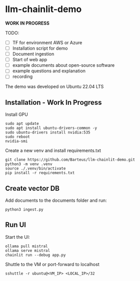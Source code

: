 # llm-chainlit-demo

**WORK IN PROGRESS**

TODO:

- [ ] TF for environment AWS or Azure
- [ ] Installation script for demo
- [ ] Document ingestion
- [ ] Start of web app
- [ ] example documents about open-source software
- [ ] example questions and explanation
- [ ] recording

The demo was developed on Ubuntu 22.04 LTS

## Installation - Work In Progress

Install GPU

```shell
sudo apt update
sudo apt install ubuntu-drivers-common -y
sudo ubuntu-drivers install nvidia:535
sudo reboot
nvidia-smi
```

Create a new venv and install requirements.txt

```shell
git clone https://github.com/Barteus/llm-chainlit-demo.git
python3 -m venv .venv
source ./.venv/bin/activate
pip install -r requirements.txt
```

## Create vector DB

Add documents to the documents folder and run:

```shell
python3 ingest.py
```

## Run UI

Start the UI:

```shell
ollama pull mistral
ollama serve mistral
chainlit run --debug app.py
```

Shuttle to the VM or port-forward to localhost

```shell
sshuttle -r ubuntu@<VM_IP> <LOCAL_IP>/32
```

